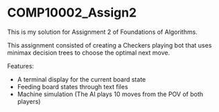 # COMP10002_Assign2
This is my solution for Assignment 2 of Foundations of Algorithms.

This assignment consisted of creating a Checkers playing bot that uses minimax decision trees to choose the optimal next move.

Features:
- A terminal display for the current board state
- Feeding board states through text files
- Machine simulation (The AI plays 10 moves from the POV of both players)
